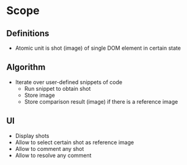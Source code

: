 # Scope

## Definitions

* Atomic unit is shot (image) of single DOM element in certain state

## Algorithm

* Iterate over user-defined snippets of code
  * Run snippet to obtain shot
  * Store image
  * Store comparison result (image) if there is a reference image

## UI

* Display shots
* Allow to select certain shot as reference image
* Allow to comment any shot
* Allow to resolve any comment
